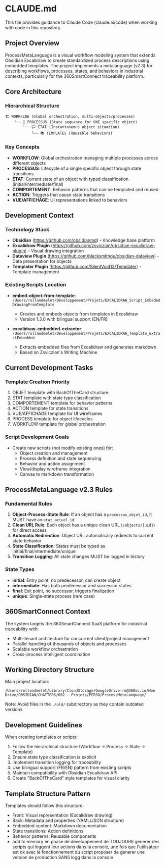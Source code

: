 # CLAUDE.md

This file provides guidance to Claude Code (claude.ai/code) when working with code in this repository.

## Project Overview

ProcessMetaLanguage is a visual workflow modeling system that extends Obsidian Excalidraw to create standardized process descriptions using embedded templates. The project implements a metalanguage (v2.3) for describing workflows, processes, states, and behaviors in industrial contexts, particularly for the 360SmartConnect traceability platform.

## Core Architecture

### Hierarchical Structure
```
🏗️ WORKFLOW (Global orchestration, multi-objects/processes)
    └── 📄 PROCESSUS (State sequence for ONE specific object)
        └── 🏳️ ÉTAT (Instantaneous object situation)
            └── 📚 TEMPLATES (Reusable behaviors)
```

### Key Concepts
- **WORKFLOW**: Global orchestration managing multiple processes across different objects
- **PROCESSUS**: Lifecycle of a single specific object through state transitions  
- **ÉTAT**: Current state of an object with typed classification (initial/intermediate/final)
- **COMPORTEMENT**: Behavior patterns that can be templated and reused
- **ACTION**: Triggers that cause state transitions
- **VUE/AFFICHAGE**: UI representations linked to behaviors

## Development Context

### Technology Stack
- **Obsidian** (https://github.com/obsidianmd) - Knowledge base platform
- **Excalidraw Plugin** (https://github.com/zsviczian/obsidian-excalidraw-plugin) - Visual drawing integration
- **Dataview Plugin** (https://github.com/blacksmithgu/obsidian-dataview) - Data presentation for objects
- **Templater Plugin** (https://github.com/SilentVoid13/Templater) - Template management

### Existing Scripts Location
- **embed-object-from-template**: `/Users/rollandmelet/Développement/Projets/EXCALIDRAW_Script_EmbededDrawingFromTemplate`
  - Creates and embeds objects from templates in Excalidraw
  - Version 1.3.0 with bilingual support (EN/FR)
  
- **excalidraw-embedded-extractor**: `/Users/rollandmelet/Développement/Projets/EXCALIDRAW_Template_ExtractEmbedded`
  - Extracts embedded files from Excalidraw and generates markdown
  - Based on Zsviczian's Writing Machine

## Current Development Tasks

### Template Creation Priority
1. OBJET template with BackOfTheCard structure
2. ETAT template with state type classification
3. COMPORTEMENT template for behavior patterns
4. ACTION template for state transitions
5. VUE/AFFICHAGE template for UI wireframes
6. PROCESS template for object lifecycles
7. WORKFLOW template for global orchestration

### Script Development Goals
- Create new scripts (not modify existing ones) for:
  - Object creation and management
  - Process definition and state sequencing
  - Behavior and action assignment
  - View/display wireframe integration
  - Canvas to markdown transformation

## ProcessMetaLanguage v2.3 Rules

### Fundamental Rules
1. **Object-Process-State Rule**: If an object has a `processus_objet_id`, it MUST have an `etat_actuel_id`
2. **Clean URL Rule**: Each object has a unique clean URL (`/objects/{uid}`) for direct access
3. **Automatic Redirection**: Object URL automatically redirects to current state behavior
4. **State Classification**: States must be typed as initial/final/intermediate/unique
5. **Transition Logging**: All state changes MUST be logged in history

### State Types
- **initial**: Entry point, no predecessor, can create object
- **intermediate**: Has both predecessor and successor states
- **final**: Exit point, no successor, triggers finalization
- **unique**: Single-state process (rare case)

## 360SmartConnect Context

The system targets the 360SmartConnect SaaS platform for industrial traceability with:
- Multi-tenant architecture for concurrent client/project management
- Parallel handling of thousands of objects and processes
- Scalable workflow orchestration
- Cross-process intelligent coordination

## Working Directory Structure

Main project location:
```
/Users/rollandmelet/Library/CloudStorage/GoogleDrive-rm@360sc.io/Mon Drive/OBSIDIAN/CHATTERS/002 - Projets/PERSO/ProcessMetaLanguage/
```

Note: Avoid files in the `./old/` subdirectory as they contain outdated versions.

## Development Guidelines

When creating templates or scripts:
1. Follow the hierarchical structure (Workflow → Process → State → Template)
2. Ensure state type classification is explicit
3. Implement transition logging for traceability
4. Use bilingual support (FR/EN) pattern from existing scripts
5. Maintain compatibility with Obsidian Excalidraw API
6. Create "BackOfTheCard" style templates for visual clarity

## Template Structure Pattern

Templates should follow this structure:
- Front: Visual representation (Excalidraw drawing)
- Back: Metadata and properties (YAML/JSON structure)
- Embedded content: Markdown documentation
- State transitions: Action definitions
- Behavior patterns: Reusable components
- add to memory en phase de developpement de TOUJOURS generer des scripts qui loggent leur actions dans la console, une fois que l'utilisateur est ok avec le fonctionnement du script proposer de generer une version de production SANS logg dans la console